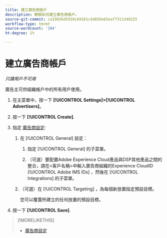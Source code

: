 ```yaml
---
title: 建立廣告商帳戶
description: 瞭解如何建立廣告商帳戶。
source-git-commit: ca19836d5918c69161c4d850a65eaff311249225
workflow-type: tm+mt
source-wordcount: '104'
ht-degree: 1%

---
```


# 建立廣告商帳戶

*只讀用戶不可用*

廣告主可供組織帳戶中的所有用戶使用。

1. 在主菜單中，按一下 **[!UICONTROL Settings]>[!UICONTROL Advertisers]**。

1. 按一下 **[!UICONTROL Create]**.

1. 指定 [廣告商設定](advertiser-settings.md):

   1. 在 [!UICONTROL General] 設定：

      1. 指定 [!UICONTROL General] 的子菜單。

      1. （可選）要配置Adobe Experience Cloud產品與DSP其他產品之間的整合，請在&lt;客戶名稱>中輸入廣告商組織的Experience CloudID [!UICONTROL Adobe IMS IDs] ，然後在 [!UICONTROL Integrations] 的子菜單。
   1. （可選）在 [!UICONTROL Targeting] ，為每個新放置指定預設目標。

      您可以覆蓋所建立的任何放置的預設目標。


1. 按一下 **[!UICONTROL Save]**.

>[!MORELIKETHIS]
>
>* [廣告商設定](/help/dsp/admin/advertiser-settings.md)

